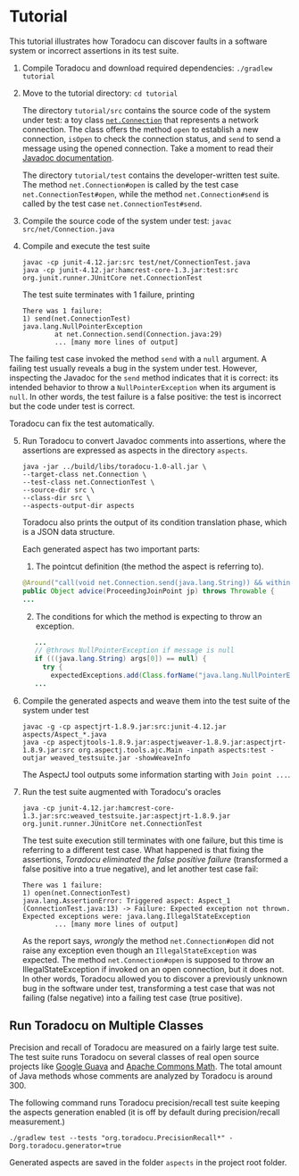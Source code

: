 # Tutorial

This tutorial illustrates how Toradocu can discover
faults in a software system or incorrect assertions in its test suite.

1. Compile Toradocu and download required dependencies: `./gradlew tutorial`

2. Move to the tutorial directory: `cd tutorial`

   The directory `tutorial/src` contains the source code of the system
   under test:  a toy class [`net.Connection`](https://github.com/albertogoffi/toradocu/blob/master/tutorial/src/net/Connection.java) that represents a network
   connection.  The class offers the method `open` to establish a new
   connection, `isOpen` to check the connection status, and `send` to send
   a message using the opened connection.  Take a moment to read their
   [Javadoc documentation](https://github.com/albertogoffi/toradocu/blob/master/tutorial/src/net/Connection.java).

   The directory `tutorial/test` contains the developer-written test
   suite.
   The method `net.Connection#open` is called by the test case `net.ConnectionTest#open`, while
   the method `net.Connection#send` is called by the test case `net.ConnectionTest#send`.

3. Compile the source code of the system under test: `javac src/net/Connection.java`

4. Compile and execute the test suite
   ```
   javac -cp junit-4.12.jar:src test/net/ConnectionTest.java
   java -cp junit-4.12.jar:hamcrest-core-1.3.jar:test:src org.junit.runner.JUnitCore net.ConnectionTest
   ```
   The test suite terminates with 1 failure, printing
   ```
   There was 1 failure:
   1) send(net.ConnectionTest)
   java.lang.NullPointerException
           at net.Connection.send(Connection.java:29)
           ... [many more lines of output]
   ```
  The failing test case invoked the method `send` with a `null` argument.
   A failing test usually reveals a bug in the system under test.
   However,
   inspecting the Javadoc for the `send` method indicates that it is correct:
   its intended behavior to throw a
   `NullPointerException` when its argument is `null`.
   In other words, the test failure is a
   false positive: the test is incorrect but the code under test is correct.

   Toradocu can fix the test automatically.

5. Run Toradocu to convert Javadoc comments into assertions, where the
   assertions are expressed as aspects in the directory `aspects`.
   ```
   java -jar ../build/libs/toradocu-1.0-all.jar \
   --target-class net.Connection \
   --test-class net.ConnectionTest \
   --source-dir src \
   --class-dir src \
   --aspects-output-dir aspects
   ```
   Toradocu also prints the output of its condition translation phase, which is a JSON data
   structure.

   Each generated aspect has two important parts:
   1. The pointcut definition (the method the aspect is referring to).
   ```java
   @Around("call(void net.Connection.send(java.lang.String)) && within(net.ConnectionTest)")
   public Object advice(ProceedingJoinPoint jp) throws Throwable {
   ...
   ```
   2. The conditions for which the method is expecting to throw an exception.
   ```java
      ...
      // @throws NullPointerException if message is null
      if (((java.lang.String) args[0]) == null) {
        try {
          expectedExceptions.add(Class.forName("java.lang.NullPointerException"));
      ...
   ```

6. Compile the generated aspects and weave them into the test suite of the system under test
   ```
   javac -g -cp aspectjrt-1.8.9.jar:src:junit-4.12.jar aspects/Aspect_*.java
   java -cp aspectjtools-1.8.9.jar:aspectjweaver-1.8.9.jar:aspectjrt-1.8.9.jar:src org.aspectj.tools.ajc.Main -inpath aspects:test -outjar weaved_testsuite.jar -showWeaveInfo
   ```
   The AspectJ tool outputs some information starting with `Join point ...`.

7. Run the test suite augmented with Toradocu's oracles
   ```
   java -cp junit-4.12.jar:hamcrest-core-1.3.jar:src:weaved_testsuite.jar:aspectjrt-1.8.9.jar org.junit.runner.JUnitCore net.ConnectionTest
   ```
   The test suite execution still terminates with one failure, but this time is referring to a
   different test case. What happened is that fixing the assertions, *Toradocu eliminated the
   false positive failure* (transformed a false positive into a true negative), and let another
   test case fail:

   ```
   There was 1 failure:
   1) open(net.ConnectionTest)
   java.lang.AssertionError: Triggered aspect: Aspect_1 (ConnectionTest.java:13) -> Failure: Expected exception not thrown. Expected exceptions were: java.lang.IllegalStateException
           ... [many more lines of output]
   ```
   As the report says, *wrongly* the method `net.Connection#open` did not raise any exception
   even though an `IllegalStateException` was expected. The method `net.Connection#open` is
   supposed to throw an IllegalStateException if invoked on an open connection, but it does not.
   In other words, Toradocu allowed you to discover a previously unknown bug in the software
   under test, transforming a test case that was not failing (false negative) into a failing
   test case (true positive).

## Run Toradocu on Multiple Classes

Precision and recall of Toradocu are measured on a fairly large test suite. The test suite runs
Toradocu on several classes of real open source projects like
[Google Guava](https://github.com/google/guava) and
[Apache Commons Math](https://commons.apache.org/proper/commons-math/). The total amount of Java
methods whose comments are analyzed by Toradocu is around 300.

The following command runs Toradocu precision/recall test suite keeping the aspects generation
enabled (it is off by default during precision/recall measurement.)
```
./gradlew test --tests "org.toradocu.PrecisionRecall*" -Dorg.toradocu.generator=true
```
Generated aspects are saved in the folder `aspects` in the project root folder.
